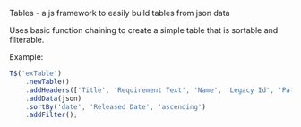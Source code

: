 Tables - a js framework to easily build tables from json data

Uses basic function chaining to create a simple table that is sortable and filterable.

Example: 
```javascript
T$('exTable')
    .newTable()
    .addHeaders(['Title', 'Requirement Text', 'Name', 'Legacy Id', 'Path', 'Released Date'])  //Headers matching json object keys
    .addData(json)
    .sortBy('date', 'Released Date', 'ascending')
    .addFilter();
 ```
